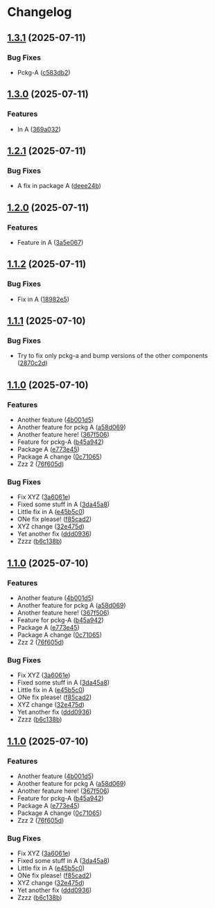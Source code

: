 # Changelog

## [1.3.1](https://github.com/d3xter666/release-please-monorepo-poc/compare/pckg-a-v1.3.0...pckg-a-v1.3.1) (2025-07-11)


### Bug Fixes

* Pckg-A ([c583db2](https://github.com/d3xter666/release-please-monorepo-poc/commit/c583db2cc1bd6d52b45294472a80da4a2c8dc496))

## [1.3.0](https://github.com/d3xter666/release-please-monorepo-poc/compare/pckg-a-v1.2.1...pckg-a-v1.3.0) (2025-07-11)


### Features

* In A ([369a032](https://github.com/d3xter666/release-please-monorepo-poc/commit/369a0320d4ec24ddd736653ba26bf57439f7f82b))

## [1.2.1](https://github.com/d3xter666/release-please-monorepo-poc/compare/pckg-a-v1.2.0...pckg-a-v1.2.1) (2025-07-11)


### Bug Fixes

* A fix in package A ([deee24b](https://github.com/d3xter666/release-please-monorepo-poc/commit/deee24b930037ec3f6bfacd62c7f5271a8490806))

## [1.2.0](https://github.com/d3xter666/release-please-monorepo-poc/compare/pckg-a-v1.1.2...pckg-a-v1.2.0) (2025-07-11)


### Features

* Feature in A ([3a5e067](https://github.com/d3xter666/release-please-monorepo-poc/commit/3a5e0674e171533c0dc566a62a081744cb7caa49))

## [1.1.2](https://github.com/d3xter666/release-please-monorepo-poc/compare/pckg-a-v1.1.1...pckg-a-v1.1.2) (2025-07-11)


### Bug Fixes

* Fix in A ([18982e5](https://github.com/d3xter666/release-please-monorepo-poc/commit/18982e5eefaaa2e8341c2a2030087939e6de3b27))

## [1.1.1](https://github.com/d3xter666/release-please-monorepo-poc/compare/pckg-a-v1.1.0...pckg-a-v1.1.1) (2025-07-10)


### Bug Fixes

* Try to fix only pckg-a and bump versions of the other components ([2870c2d](https://github.com/d3xter666/release-please-monorepo-poc/commit/2870c2dc946df84994e55ef01c316aa86f1648d5))

## [1.1.0](https://github.com/d3xter666/release-please-monorepo-poc/compare/pckg-a-v1.0.0...pckg-a-v1.1.0) (2025-07-10)


### Features

* Another feature ([4b001d5](https://github.com/d3xter666/release-please-monorepo-poc/commit/4b001d51b4dc4fd359606bc1a0ba036c66271e74))
* Another feature for pckg A ([a58d069](https://github.com/d3xter666/release-please-monorepo-poc/commit/a58d0699b98a0fd622b550744ac4e6bb54ab4732))
* Another feature here! ([367f506](https://github.com/d3xter666/release-please-monorepo-poc/commit/367f50600adc5b9acbe7ebead35279f87873fa70))
* Feature for pckg-A ([b45a942](https://github.com/d3xter666/release-please-monorepo-poc/commit/b45a9422f19e6efbeacd32a71a48e78b1826d006))
* Package A ([e773e45](https://github.com/d3xter666/release-please-monorepo-poc/commit/e773e452defd86b39cef8f11b15f851f368f5d81))
* Package A change ([0c71065](https://github.com/d3xter666/release-please-monorepo-poc/commit/0c71065a42e9c971ebdef40f0f32ab9e3b0fda45))
* Zzz 2 ([76f605d](https://github.com/d3xter666/release-please-monorepo-poc/commit/76f605d6fe41b9b0f370a4e018adcbd420241547))


### Bug Fixes

* Fix XYZ ([3a6061e](https://github.com/d3xter666/release-please-monorepo-poc/commit/3a6061e78694f4488c9a2e2cdbb0f0ba90d90d11))
* Fixed some stuff in A ([3da45a8](https://github.com/d3xter666/release-please-monorepo-poc/commit/3da45a8bdff9ce2f4b17521410244e826d3e4645))
* Little fix in A ([e45b5c0](https://github.com/d3xter666/release-please-monorepo-poc/commit/e45b5c0b39d1595980e0fb672de1f0d7aef3f223))
* ONe fix please! ([f85cad2](https://github.com/d3xter666/release-please-monorepo-poc/commit/f85cad29ad8d29183286151959674b6cd60d8dac))
* XYZ change ([32e475d](https://github.com/d3xter666/release-please-monorepo-poc/commit/32e475d744a80de852a86298dba4d35343fad74d))
* Yet another fix ([ddd0936](https://github.com/d3xter666/release-please-monorepo-poc/commit/ddd0936bf267b7d5c25204ad25bc4083c2d99d70))
* Zzzz ([b6c138b](https://github.com/d3xter666/release-please-monorepo-poc/commit/b6c138b1459d49aaaa808cf2b9f036d0d955a941))

## [1.1.0](https://github.com/d3xter666/release-please-monorepo-poc/compare/pckg-a-v1.0.0...pckg-a-v1.1.0) (2025-07-10)


### Features

* Another feature ([4b001d5](https://github.com/d3xter666/release-please-monorepo-poc/commit/4b001d51b4dc4fd359606bc1a0ba036c66271e74))
* Another feature for pckg A ([a58d069](https://github.com/d3xter666/release-please-monorepo-poc/commit/a58d0699b98a0fd622b550744ac4e6bb54ab4732))
* Another feature here! ([367f506](https://github.com/d3xter666/release-please-monorepo-poc/commit/367f50600adc5b9acbe7ebead35279f87873fa70))
* Feature for pckg-A ([b45a942](https://github.com/d3xter666/release-please-monorepo-poc/commit/b45a9422f19e6efbeacd32a71a48e78b1826d006))
* Package A ([e773e45](https://github.com/d3xter666/release-please-monorepo-poc/commit/e773e452defd86b39cef8f11b15f851f368f5d81))
* Package A change ([0c71065](https://github.com/d3xter666/release-please-monorepo-poc/commit/0c71065a42e9c971ebdef40f0f32ab9e3b0fda45))
* Zzz 2 ([76f605d](https://github.com/d3xter666/release-please-monorepo-poc/commit/76f605d6fe41b9b0f370a4e018adcbd420241547))


### Bug Fixes

* Fix XYZ ([3a6061e](https://github.com/d3xter666/release-please-monorepo-poc/commit/3a6061e78694f4488c9a2e2cdbb0f0ba90d90d11))
* Fixed some stuff in A ([3da45a8](https://github.com/d3xter666/release-please-monorepo-poc/commit/3da45a8bdff9ce2f4b17521410244e826d3e4645))
* Little fix in A ([e45b5c0](https://github.com/d3xter666/release-please-monorepo-poc/commit/e45b5c0b39d1595980e0fb672de1f0d7aef3f223))
* ONe fix please! ([f85cad2](https://github.com/d3xter666/release-please-monorepo-poc/commit/f85cad29ad8d29183286151959674b6cd60d8dac))
* XYZ change ([32e475d](https://github.com/d3xter666/release-please-monorepo-poc/commit/32e475d744a80de852a86298dba4d35343fad74d))
* Yet another fix ([ddd0936](https://github.com/d3xter666/release-please-monorepo-poc/commit/ddd0936bf267b7d5c25204ad25bc4083c2d99d70))
* Zzzz ([b6c138b](https://github.com/d3xter666/release-please-monorepo-poc/commit/b6c138b1459d49aaaa808cf2b9f036d0d955a941))

## [1.1.0](https://github.com/d3xter666/release-please-monorepo-poc/compare/pckg-a-v1.0.0...pckg-a-v1.1.0) (2025-07-10)


### Features

* Another feature ([4b001d5](https://github.com/d3xter666/release-please-monorepo-poc/commit/4b001d51b4dc4fd359606bc1a0ba036c66271e74))
* Another feature for pckg A ([a58d069](https://github.com/d3xter666/release-please-monorepo-poc/commit/a58d0699b98a0fd622b550744ac4e6bb54ab4732))
* Another feature here! ([367f506](https://github.com/d3xter666/release-please-monorepo-poc/commit/367f50600adc5b9acbe7ebead35279f87873fa70))
* Feature for pckg-A ([b45a942](https://github.com/d3xter666/release-please-monorepo-poc/commit/b45a9422f19e6efbeacd32a71a48e78b1826d006))
* Package A ([e773e45](https://github.com/d3xter666/release-please-monorepo-poc/commit/e773e452defd86b39cef8f11b15f851f368f5d81))
* Package A change ([0c71065](https://github.com/d3xter666/release-please-monorepo-poc/commit/0c71065a42e9c971ebdef40f0f32ab9e3b0fda45))
* Zzz 2 ([76f605d](https://github.com/d3xter666/release-please-monorepo-poc/commit/76f605d6fe41b9b0f370a4e018adcbd420241547))


### Bug Fixes

* Fix XYZ ([3a6061e](https://github.com/d3xter666/release-please-monorepo-poc/commit/3a6061e78694f4488c9a2e2cdbb0f0ba90d90d11))
* Fixed some stuff in A ([3da45a8](https://github.com/d3xter666/release-please-monorepo-poc/commit/3da45a8bdff9ce2f4b17521410244e826d3e4645))
* Little fix in A ([e45b5c0](https://github.com/d3xter666/release-please-monorepo-poc/commit/e45b5c0b39d1595980e0fb672de1f0d7aef3f223))
* ONe fix please! ([f85cad2](https://github.com/d3xter666/release-please-monorepo-poc/commit/f85cad29ad8d29183286151959674b6cd60d8dac))
* XYZ change ([32e475d](https://github.com/d3xter666/release-please-monorepo-poc/commit/32e475d744a80de852a86298dba4d35343fad74d))
* Yet another fix ([ddd0936](https://github.com/d3xter666/release-please-monorepo-poc/commit/ddd0936bf267b7d5c25204ad25bc4083c2d99d70))
* Zzzz ([b6c138b](https://github.com/d3xter666/release-please-monorepo-poc/commit/b6c138b1459d49aaaa808cf2b9f036d0d955a941))
